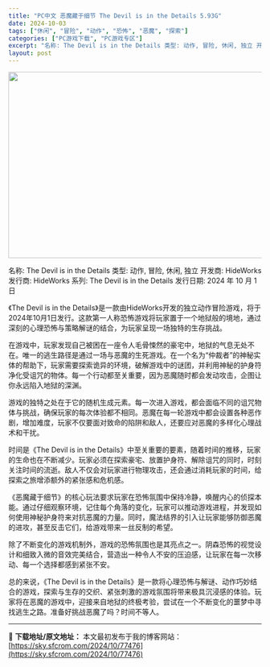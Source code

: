 ```yaml
---
title: "PC中文 恶魔藏于细节 The Devil is in the Details 5.93G"
date: 2024-10-03
tags: ["休闲", "冒险", "动作", "恐怖", "恶魔", "探索"]
categories: ["PC游戏下载", "PC游戏专区"]
excerpt: "名称: The Devil is in the Details 类型: 动作, 冒险, 休闲, 独立 开发商: HideWorks 发行商: HideWorks 系列: The Devil is in the Details 发行日期: 2024 年 10 月 1 日 《The Devil is i&hellip;"
layout: post
---
```


<img class="aligncenter size-full wp-image-77477" src="https://sky.sfcrom.com/wp-content/uploads/2024/10/202410030144352.webp" alt="" width="660" height="370" />

名称: The Devil is in the Details
类型: 动作, 冒险, 休闲, 独立
开发商: HideWorks
发行商: HideWorks
系列: The Devil is in the Details
发行日期: 2024 年 10 月 1 日

《The Devil is in the Details》是一款由HideWorks开发的独立动作冒险游戏，将于2024年10月1日发行。这款第一人称恐怖游戏将玩家置于一个地狱般的境地，通过深刻的心理恐怖与策略解谜的结合，为玩家呈现一场独特的生存挑战。

在游戏中，玩家发现自己被困在一座令人毛骨悚然的豪宅中，地狱的气息无处不在。唯一的逃生路径是通过一场与恶魔的生死游戏。在一个名为“仲裁者”的神秘实体的帮助下，玩家需要探索诡异的环境，破解游戏中的谜团，并利用神秘的护身符净化受诅咒的物体。每一个行动都至关重要，因为恶魔随时都会发动攻击，企图让你永远陷入地狱的深渊。

游戏的独特之处在于它的随机生成元素。每一次进入游戏，都会面临不同的诅咒物体与挑战，确保玩家的每次体验都不相同。恶魔在每一轮游戏中都会设置各种恶作剧，增加难度，玩家不仅要面对致命的陷阱和敌人，还要应对恶魔的多样化心理战术和干扰。

时间是《The Devil is in the Details》中至关重要的要素，随着时间的推移，玩家的生命也在不断减少。玩家必须在探索豪宅、放置护身符、解除诅咒的同时，时刻关注时间的流逝。敌人不仅会对玩家进行物理攻击，还会通过消耗玩家的时间，给探索之旅增添额外的紧张感和危机感。

《恶魔藏于细节》的核心玩法要求玩家在恐怖氛围中保持冷静，唤醒内心的侦探本能。通过仔细观察环境，记住每个角落的变化，玩家可以推动游戏进程，并发现如何使用神秘护身符来对抗恶魔的力量。同时，魔法结界的引入让玩家能够防御恶魔的进攻，甚至反击它们，给游戏带来一丝反制的希望。

除了不断变化的游戏机制外，游戏的恐怖氛围也是其亮点之一。阴森恐怖的视觉设计和细致入微的音效完美结合，营造出一种令人不安的压迫感，让玩家在每一次移动、每一个选择都感到紧张不安。

总的来说，《The Devil is in the Details》是一款将心理恐怖与解谜、动作巧妙结合的游戏，探索与生存的交织、紧张刺激的游戏氛围将带来极具沉浸感的体验。玩家将在恶魔的游戏中，迎接来自地狱的终极考验，尝试在一个不断变化的噩梦中寻找逃生之路。准备好挑战恶魔了吗？时间不等人。

---
📖 **下载地址/原文地址：** 本文最初发布于我的博客网站：[https://sky.sfcrom.com/2024/10/77476](https://sky.sfcrom.com/2024/10/77476)
